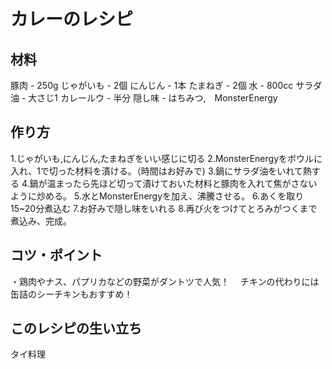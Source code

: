 # カレーのレシピ
## 材料
豚肉 - 250g
じゃがいも - 2個
にんじん - 1本
たまねぎ - 2個
水 - 800cc
サラダ油 - 大さじ1
カレールウ - 半分
隠し味 - はちみつ,　MonsterEnergy
## 作り方
1.じゃがいも,にんじん,たまねぎをいい感じに切る
2.MonsterEnergyをボウルに入れ、1で切った材料を漬ける。（時間はお好みで)
3.鍋にサラダ油をいれて熱する
4.鍋が温まったら先ほど切って漬けておいた材料と豚肉を入れて焦がさないように炒める。
5.水とMonsterEnergyを加え、沸騰させる。
6.あくを取り15~20分煮込む
7.お好みで隠し味をいれる
8.再び火をつけてとろみがつくまで煮込み、完成。

## コツ・ポイント
・鶏肉やナス、パプリカなどの野菜がダントツで人気！
　チキンの代わりには缶詰のシーチキンもおすすめ！
## このレシピの生い立ち
タイ料理

